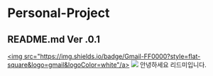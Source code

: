 #                     Personal-Project
##                	    README.md Ver .0.1
<a href=6ns5wau73@gmail.com><img src="https://img.shields.io/badge/Gmail-FF0000?style=flat-square&logo=gmail&logoColor=white"/a>
<img src="https://img.shields.io/badge/Firebase-FFCA28?style=flat-square&logo=firebase&logoColor=white"/>
안녕하세요 리드미입니다.
